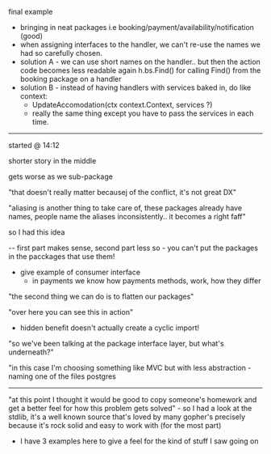 final example

- bringing in neat packages i.e
  booking/payment/availability/notification (good)
- when assigning interfaces to the handler, we can't re-use the
  names we had so carefully chosen.
- solution A - we can use short names on the handler.. but then
  the action code becomes less readable again h.bs.Find() for
  calling Find() from the booking package on a handler
- solution B - instead of having handlers with services baked in,
  do like context:
    - UpdateAccomodation(ctx context.Context, services ?)
    - really the same thing except you have to pass the services
      in each time.

---

started @ 14:12

shorter story in the middle

gets worse as we sub-package

"that doesn't really matter becausej of the conflict, it's not great DX"     

"aliasing is another thing to take care of, these packages already have names,
people name the aliases inconsistently.. it becomes a right faff"

so I had this idea

-- first part makes sense, second part less so
    - you can't put the packages in the pacckages that use them!

- give example of consumer interface
    - in payments we know how payments methods, work, how they differ

"the second thing we can do is to flatten our packages"

"over here you can see this in action"
- hidden benefit doesn't actually create a cyclic import!

"so we've been talking at the package interface layer, but what's underneath?"

"in this case I'm choosing something like MVC but with less abstraction -
naming one of the files postgres

---

"at this point I thought it would be good to copy someone's homework and get a
better feel for how this problem gets solved" - so I had a look at the stdlib,
it's a well known source that's loved by many gopher's precisely because it's
rock solid and easy to work with (for the most part)

- I have 3 examples here to give a feel for the kind of stuff I saw going on


